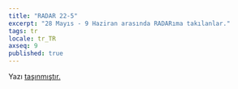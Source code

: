 ```yaml
---
title: "RADAR 22-5"
excerpt: "28 Mayıs - 9 Haziran arasında RADARıma takılanlar."
tags: tr
locale: tr_TR
axseq: 9
published: true
---
```


<!-- markdownlint-capture -->
<!-- markdownlint-disable -->
<script type="text/javascript">
    window.location.href = "https://ayazar.dev/log/5.html";
</script>
<!-- markdownlint-restore -->

Yazı [taşınmıştır.](https://ayazar.dev/log/5.html)
